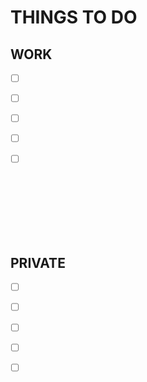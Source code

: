 <style>
ul {list-style-type: none;}
</style>
# THINGS TO DO

## WORK

- [ ] &nbsp;

- [ ] &nbsp;

- [ ] &nbsp;

- [ ] &nbsp;

- [ ] &nbsp;

&nbsp;
\
\
\
\
\
&nbsp;

## PRIVATE

- [ ] &nbsp;

- [ ] &nbsp;

- [ ] &nbsp;

- [ ] &nbsp;

- [ ] &nbsp;

